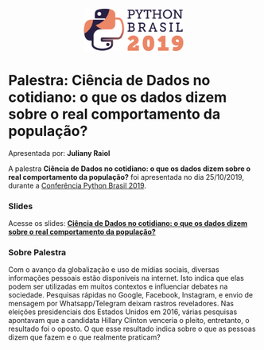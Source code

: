<p align="center"><img src="../../logo_python_brasil_2019-01.svg" width="200"></p>

# Palestra: Ciência de Dados no cotidiano: o que os dados dizem sobre o real comportamento da população?
Apresentada por: **Juliany Raiol**


A palestra **Ciência de Dados no cotidiano: o que os dados dizem sobre o real comportamento da população?** foi apresentada no dia 25/10/2019, durante a [Conferência Python Brasil 2019](http://2019.pythonbrasil.org.br).



### Slides

Acesse os slides: **[Ciência de Dados no cotidiano: o que os dados dizem sobre o real comportamento da população?](./pybr2019-juliany-raiol-ciencia-de-dados-no-cotidiano.pdf)**



### Sobre Palestra
Com o avanço da globalização e uso de mídias sociais, diversas informações pessoais estão disponíveis na internet. Isto indica que elas podem ser utilizadas em muitos contextos e influenciar debates na sociedade. Pesquisas rápidas no Google, Facebook, Instagram, e envio de mensagem por Whatsapp/Telegram deixam rastros reveladores. Nas eleições presidenciais dos Estados Unidos em 2016, várias pesquisas apontavam que a candidata Hillary Clinton venceria o pleito, entretanto, o resultado foi o oposto. O que esse resultado indica sobre o que as pessoas dizem que fazem e o que realmente praticam?





